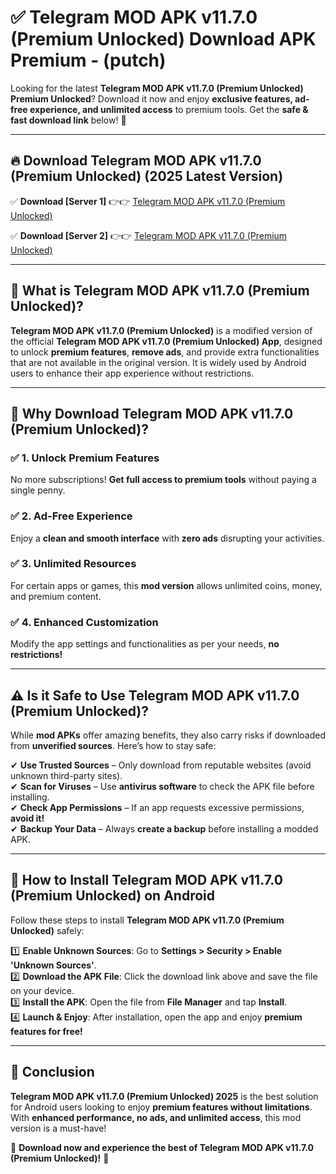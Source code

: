 
# ✅ Telegram MOD APK v11.7.0 (Premium Unlocked) Download APK Premium -  (putch) 

Looking for the latest **Telegram MOD APK v11.7.0 (Premium Unlocked) Premium Unlocked**? Download it now and enjoy **exclusive features, ad-free experience, and unlimited access** to premium tools. Get the **safe & fast download link** below! 🚀

---

## 🔥 Download Telegram MOD APK v11.7.0 (Premium Unlocked) (2025 Latest Version)

✅ **Download [Server 1]** 👉👉 [Telegram MOD APK v11.7.0 (Premium Unlocked) ](https://apkcomod.com?title=Telegram_MOD_APK_v11.7.0_(Premium_Unlocked))  

✅ **Download [Server 2]** 👉👉 [Telegram MOD APK v11.7.0 (Premium Unlocked) ](https://apkcomod.com?title=Telegram_MOD_APK_v11.7.0_(Premium_Unlocked))  


---

## 📌 What is Telegram MOD APK v11.7.0 (Premium Unlocked)?

**Telegram MOD APK v11.7.0 (Premium Unlocked)** is a modified version of the official **Telegram MOD APK v11.7.0 (Premium Unlocked) App**, designed to unlock **premium features**, **remove ads**, and provide extra functionalities that are not available in the original version. It is widely used by Android users to enhance their app experience without restrictions.

---

## 🌟 Why Download Telegram MOD APK v11.7.0 (Premium Unlocked)?

### ✅ 1. Unlock Premium Features
No more subscriptions! **Get full access to premium tools** without paying a single penny.

### ✅ 2. Ad-Free Experience
Enjoy a **clean and smooth interface** with **zero ads** disrupting your activities.

### ✅ 3. Unlimited Resources
For certain apps or games, this **mod version** allows unlimited coins, money, and premium content.

### ✅ 4. Enhanced Customization
Modify the app settings and functionalities as per your needs, **no restrictions!**

---

## ⚠️ Is it Safe to Use Telegram MOD APK v11.7.0 (Premium Unlocked)?

While **mod APKs** offer amazing benefits, they also carry risks if downloaded from **unverified sources**. Here’s how to stay safe:

✔ **Use Trusted Sources** – Only download from reputable websites (avoid unknown third-party sites).  
✔ **Scan for Viruses** – Use **antivirus software** to check the APK file before installing.  
✔ **Check App Permissions** – If an app requests excessive permissions, **avoid it!**  
✔ **Backup Your Data** – Always **create a backup** before installing a modded APK.

---

## 📲 How to Install Telegram MOD APK v11.7.0 (Premium Unlocked) on Android

Follow these steps to install **Telegram MOD APK v11.7.0 (Premium Unlocked)** safely:

1️⃣ **Enable Unknown Sources**: Go to **Settings > Security > Enable 'Unknown Sources'**.  
2️⃣ **Download the APK File**: Click the download link above and save the file on your device.  
3️⃣ **Install the APK**: Open the file from **File Manager** and tap **Install**.  
4️⃣ **Launch & Enjoy**: After installation, open the app and enjoy **premium features for free!**

---

## 🚀 Conclusion

**Telegram MOD APK v11.7.0 (Premium Unlocked) 2025** is the best solution for Android users looking to enjoy **premium features without limitations**. With **enhanced performance, no ads, and unlimited access**, this mod version is a must-have!

🔻 **Download now and experience the best of Telegram MOD APK v11.7.0 (Premium Unlocked)!** 🔻

